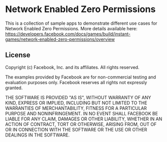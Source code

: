 # Network Enabled Zero Permissions

This is a collection of sample apps to demonstrate different use cases for Network Enabled Zero Permissions. More details available here: https://developers.facebook.com/docs/games/build/instant-games/network-enabled-zero-permissions/overview

## License

Copyright (c) Facebook, Inc. and its affiliates. All rights reserved.

The examples provided by Facebook are for non-commercial testing and evaluation
purposes only. Facebook reserves all rights not expressly granted.

THE SOFTWARE IS PROVIDED "AS IS", WITHOUT WARRANTY OF ANY KIND, EXPRESS OR
IMPLIED, INCLUDING BUT NOT LIMITED TO THE WARRANTIES OF MERCHANTABILITY,
FITNESS FOR A PARTICULAR PURPOSE AND NONINFRINGEMENT. IN NO EVENT SHALL
FACEBOOK BE LIABLE FOR ANY CLAIM, DAMAGES OR OTHER LIABILITY, WHETHER IN AN
ACTION OF CONTRACT, TORT OR OTHERWISE, ARISING FROM, OUT OF OR IN CONNECTION
WITH THE SOFTWARE OR THE USE OR OTHER DEALINGS IN THE SOFTWARE.
